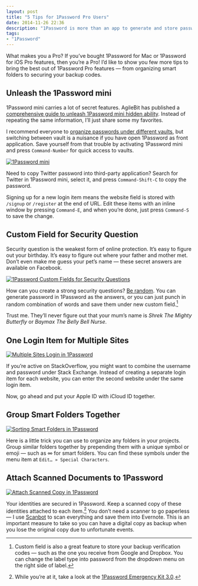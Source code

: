 ```yaml
---
layout: post
title: "5 Tips for 1Password Pro Users"
date: 2014-11-26 22:36
description: "1Password is more than an app to generate and store passwords. With Pro features, you can even use it to secure your secret questions and backup verification codes."
tags:
- "1Password"
---
```


What makes you a Pro? If you’ve bought 1Password for Mac or 1Password for iOS Pro features, then you’re a Pro! I’d like to show you few more tips to bring the best out of 1Password Pro features — from organizing smart folders to securing your backup codes.

<!-- more -->

## Unleash the 1Password mini

1Password mini carries a lot of secret features. AgileBit has published a [comprehensive guide to unleash 1Password mini hidden ability](https://blog.agilebits.com/2014/10/27/1password-5-mac-mini-menubar-shortcuts/ "Agile Blog - 1Password for Mac Tips: meet 1Password mini and its ..."). Instead of repeating the same information, I’ll just share some my favorites.

I recommend everyone to [organize passwords under different vaults](http://sayzlim.net/organize-1password-vaults "Organize 1Password Accounts With Vaults - Sayz Lim"), but switching between vault is a nuisance if you have open 1Password as front application. Save yourself from that trouble by activating 1Password mini and press `Command-Number` for quick access to vaults.

[ ![1Password mini][231111] ](http://images.sayzlim.net/2014/11/1password_mini.jpg "1Password mini")

[231111]: http://images.sayzlim.net/2014/11/1password_mini.jpg "1Password mini"

Need to copy Twitter password into third-party application? Search for Twitter in 1Password mini, select it, and press `Command-Shift-C` to copy the password.

Signing up for a new login item means the website field is stored with `/signup` or `/register` at the end of URL. Edit these items with an inline window by pressing `Command-E`, and when you’re done, just press `Command-S` to save the change.

## Custom Field for Security Question

Security question is the weakest form of online protection. It’s easy to figure out your birthday. It’s easy to figure out where your father and mother met. Don’t even make me guess your pet’s name — these secret answers are available on Facebook.

[ ![1Password Custom Fields for Security Questions][231149] ](http://images.sayzlim.net/2014/11/1password_custom_field.jpg "1Password Custom Fields for Security Questions")

[231149]: http://images.sayzlim.net/2014/11/1password_custom_field.jpg "1Password Custom Fields for Security Questions"

How can you create a strong security questions? [Be random](http://sayzlim.net/digitalshelf/passwords "Manage Your Passwords Online - Sayz Lim"). You can generate password in 1Password as the answers, or you can just punch in random combination of words and save them under new custom field.[^1]

Trust me. They’ll never figure out that your mum’s name is *Shrek The Mighty Butterfly* or *Baymax The Belly Bell Nurse*.

## One Login Item for Multiple Sites

[ ![Multiple Sites Login in 1Password][231214] ](http://images.sayzlim.net/2014/11/1password_multiple_sites.jpg "Multiple Sites Login in 1Password")

[231214]: http://images.sayzlim.net/2014/11/1password_multiple_sites.jpg "Multiple Sites Login in 1Password"

If you’re active on StackOverflow, you might want to combine the username and password under Stack Exchange. Instead of creating a separate login item for each website, you can enter the second website under the same login item.

Now, go ahead and put your Apple ID with iCloud ID together.

## Group Smart Folders Together

[ ![Sorting Smart Folders in 1Password][231234] ](http://images.sayzlim.net/2014/11/1password_smart_folders.jpg "Sorting Smart Folders in 1Password")

[231234]: http://images.sayzlim.net/2014/11/1password_smart_folders.jpg "Sorting Smart Folders in 1Password"

Here is a little trick you can use to organize any folders in your projects. Group similar folders together by prepending them with a unique symbol or emoji — such as ∞ for smart folders. You  can find these symbols under the menu item at `Edit… » Special Characters`.

## Attach Scanned Documents to 1Password

[ ![Attach Scanned Copy in 1Password][231252] ](http://images.sayzlim.net/2014/11/1password_attachment.jpg "Attach Scanned Copy in 1Password")

[231252]: http://images.sayzlim.net/2014/11/1password_attachment.jpg "Attach Scanned Copy in 1Password"

Your identities are secured in 1Password. Keep a scanned copy of these identities attached to each item.[^2] You don’t need a scanner to go paperless — I use [Scanbot](https://itunes.apple.com/us/app/scanbot-document-scanner-qr/id834854351?mt=8&uo=4&at=11ld6n&ct=scanbot+document+scanner+qr "Scanbot · Document Scanner & QR Reader") to scan everything and save them into Evernote. This is an important measure to take so you can have a digital copy as backup when you lose the original copy due to unfortunate events.

[^1]: Custom field is also a great feature to store your backup verification codes — such as the one you receive from Google and Dropbox. You can change the label type into password from the dropdown menu on the right side of label.
[^2]: While you’re at it, take a look at the [1Password Emergency Kit 3.0](http://www.productivityist.com/blog/1password-emergency-kit-3 "The New 1Password Emergency Kit: Version 3.0 — Productivityist").